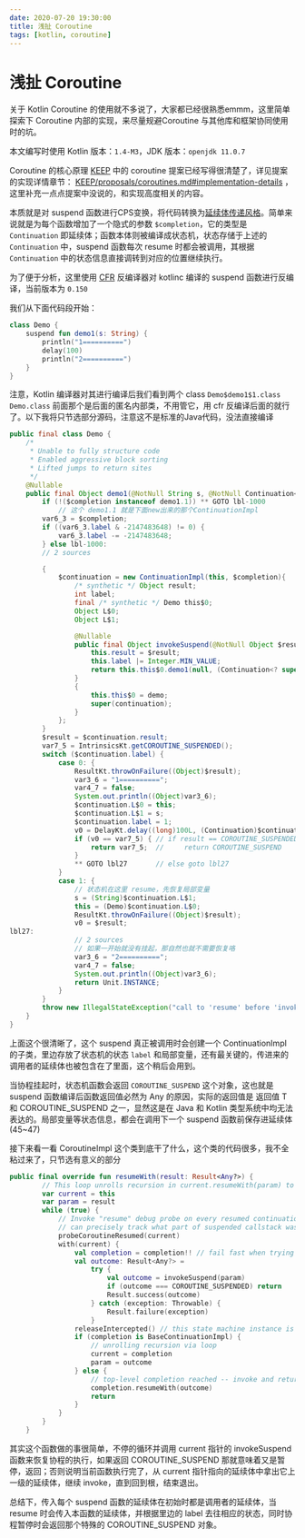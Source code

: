 ```yaml
---
date: 2020-07-20 19:30:00
title: 浅扯 Coroutine
tags: [kotlin, coroutine]
---
```

# 浅扯 Coroutine

关于 Kotlin Coroutine 的使用就不多说了，大家都已经很熟悉emmm，这里简单探索下 Coroutine 内部的实现，来尽量规避Coroutine 与其他库和框架协同使用时的坑。

本文编写时使用 Kotlin 版本：`1.4-M3`，JDK 版本：`openjdk 11.0.7`

Coroutine 的核心原理 [KEEP][KEEP] 中的 coroutine 提案已经写得很清楚了，详见提案的实现详情章节： [KEEP/proposals/coroutines.md#implementation-details](https://github.com/Kotlin/KEEP/blob/master/proposals/coroutines.md#implementation-details) ，这里补充一点点提案中没说的，和实现高度相关的内容。

本质就是对 suspend 函数进行CPS变换，将代码转换为[延续体传递风格][Continuation-passing style]。简单来说就是为每个函数增加了一个隐式的参数 `$completion`，它的类型是 `Continuation` 即延续体；函数本体则被编译成状态机，状态存储于上述的 `Continuation` 中，suspend 函数每次 resume 时都会被调用，其根据 `Continuation` 中的状态信息直接调转到对应的位置继续执行。

为了便于分析，这里使用 [CFR][CFR] 反编译器对 kotlinc 编译的 suspend 函数进行反编译，当前版本为 `0.150`

我们从下面代码段开始：

```kotlin
class Demo {
    suspend fun demo1(s: String) {
        println("1==========")
        delay(100)
        println("2==========")
    }
}
```

注意，Kotlin 编译器对其进行编译后我们看到两个 class `Demo$demo1$1.class` `Demo.class` 前面那个是后面的匿名内部类，不用管它，用 cfr 反编译后面的就行了。以下我将只节选部分源码，注意这不是标准的Java代码，没法直接编译

```java
public final class Demo {
    /*
     * Unable to fully structure code
     * Enabled aggressive block sorting
     * Lifted jumps to return sites
     */
    @Nullable
    public final Object demo1(@NotNull String s, @NotNull Continuation<? super Unit> $completion) {
        if (!($completion instanceof demo1.1)) ** GOTO lbl-1000
            // 这个 demo1.1 就是下面new出来的那个ContinuationImpl
        var6_3 = $completion;
        if ((var6_3.label & -2147483648) != 0) {
            var6_3.label -= -2147483648;
        } else lbl-1000:
        // 2 sources

        {
            $continuation = new ContinuationImpl(this, $completion){
                /* synthetic */ Object result;
                int label;
                final /* synthetic */ Demo this$0;
                Object L$0;
                Object L$1;

                @Nullable
                public final Object invokeSuspend(@NotNull Object $result) {
                    this.result = $result;
                    this.label |= Integer.MIN_VALUE;
                    return this.this$0.demo1(null, (Continuation<? super Unit>)this);
                }
                {
                    this.this$0 = demo;
                    super(continuation);
                }
            };
        }
        $result = $continuation.result;
        var7_5 = IntrinsicsKt.getCOROUTINE_SUSPENDED();
        switch ($continuation.label) {
            case 0: {
                ResultKt.throwOnFailure((Object)$result);
                var3_6 = "1==========";
                var4_7 = false;
                System.out.println((Object)var3_6);
                $continuation.L$0 = this;
                $continuation.L$1 = s;
                $continuation.label = 1;
                v0 = DelayKt.delay((long)100L, (Continuation)$continuation);
                if (v0 == var7_5) { // if result == COROUTINE_SUSPENDED
                    return var7_5;  //     return COROUTINE_SUSPEND
                }
                ** GOTO lbl27       // else goto lbl27
            }
            case 1: {
                // 状态机在这里 resume，先恢复局部变量
                s = (String)$continuation.L$1;
                this = (Demo)$continuation.L$0;
                ResultKt.throwOnFailure((Object)$result);
                v0 = $result;
lbl27:
                // 2 sources
                // 如果一开始就没有挂起，那自然也就不需要恢复咯
                var3_6 = "2==========";
                var4_7 = false;
                System.out.println((Object)var3_6);
                return Unit.INSTANCE;
            }
        }
        throw new IllegalStateException("call to 'resume' before 'invoke' with coroutine");
    }
}
```

上面这个很清晰了，这个 suspend 真正被调用时会创建一个 ContinuationImpl 的子类，里边存放了状态机的状态 `label` 和局部变量，还有最关键的，传进来的调用者的延续体也被包含在了里面，这个稍后会用到。

当协程挂起时，状态机函数会返回 `COROUTINE_SUSPEND` 这个对象，这也就是 suspend 函数编译后函数返回值必然为 Any 的原因，实际的返回值是 返回值 T 和 COROUTINE_SUSPEND 之一，显然这是在 Java 和 Kotlin 类型系统中均无法表达的。局部变量等状态信息，都会在调用下一个 suspend 函数前保存进延续体 (45~47) 

 接下来看一看 CoroutineImpl 这个类到底干了什么，这个类的代码很多，我不全粘过来了，只节选有意义的部分

```kotlin
public final override fun resumeWith(result: Result<Any?>) {
        // This loop unrolls recursion in current.resumeWith(param) to make saner and shorter stack traces on resume
        var current = this
        var param = result
        while (true) {
            // Invoke "resume" debug probe on every resumed continuation, so that a debugging library infrastructure
            // can precisely track what part of suspended callstack was already resumed
            probeCoroutineResumed(current)
            with(current) {
                val completion = completion!! // fail fast when trying to resume continuation without completion
                val outcome: Result<Any?> =
                    try {
                        val outcome = invokeSuspend(param)
                        if (outcome === COROUTINE_SUSPENDED) return
                        Result.success(outcome)
                    } catch (exception: Throwable) {
                        Result.failure(exception)
                    }
                releaseIntercepted() // this state machine instance is terminating
                if (completion is BaseContinuationImpl) {
                    // unrolling recursion via loop
                    current = completion
                    param = outcome
                } else {
                    // top-level completion reached -- invoke and return
                    completion.resumeWith(outcome)
                    return
                }
            }
        }
    }
```

其实这个函数做的事很简单，不停的循环并调用 current 指针的 invokeSuspend 函数来恢复协程的执行，如果返回 COROUTINE_SUSPEND 那就意味着又是暂停，返回；否则说明当前函数执行完了，从 current 指针指向的延续体中拿出它上一级的延续体，继续 invoke，直到回到根，结束退出。

总结下，传入每个 suspend 函数的延续体在初始时都是调用者的延续体，当 resume 时会传入本函数的延续体，并根据里边的 label 去往相应的状态，同时协程暂停时会返回那个特殊的 COROUTINE_SUSPEND 对象。





[Continuation-passing style]: https://en.wikipedia.org/wiki/Continuation-passing_style "[CPS] 延续体传递风格（WikiPedia[英文]）"

[KEEP]: https://github.com/Kotlin/KEEP "Kotlin Evolution and Enhancement Process"

[CFR]: https://www.benf.org/other/cfr/ "CFR - another java decompiler"